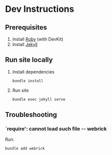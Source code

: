 # Dev Instructions

## Prerequisites

1. Install [Ruby](https://www.ruby-lang.org/en/downloads/) (with DevKit)
1. Install [Jekyll](https://jekyllrb.com/docs/installation/)

## Run site locally

1. Install dependencies

   ```bash
   bundle install
   ```

1. Run site

   ```bash
   bundle exec jekyll serve
   ```

## Troubleshooting

### `require': cannot load such file -- webrick

Run:

```bash
bundle add webrick
```
